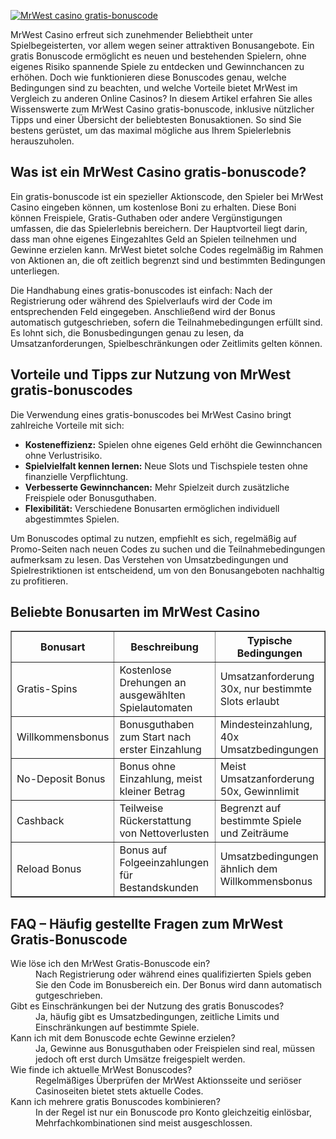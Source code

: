 [![MrWest casino gratis-bonuscode](https://123-caf.pages.dev/gitsignup.png)](https://vrmoo.ru/Bt82HjjY)

<p>MrWest Casino erfreut sich zunehmender Beliebtheit unter Spielbegeisterten, vor allem wegen seiner attraktiven Bonusangebote. Ein gratis Bonuscode ermöglicht es neuen und bestehenden Spielern, ohne eigenes Risiko spannende Spiele zu entdecken und Gewinnchancen zu erhöhen. Doch wie funktionieren diese Bonuscodes genau, welche Bedingungen sind zu beachten, und welche Vorteile bietet MrWest im Vergleich zu anderen Online Casinos? In diesem Artikel erfahren Sie alles Wissenswerte zum MrWest Casino gratis-bonuscode, inklusive nützlicher Tipps und einer Übersicht der beliebtesten Bonusaktionen. So sind Sie bestens gerüstet, um das maximal mögliche aus Ihrem Spielerlebnis herauszuholen.</p>  <h2>Was ist ein MrWest Casino gratis-bonuscode?</h2> <p>Ein gratis-bonuscode ist ein spezieller Aktionscode, den Spieler bei MrWest Casino eingeben können, um kostenlose Boni zu erhalten. Diese Boni können Freispiele, Gratis-Guthaben oder andere Vergünstigungen umfassen, die das Spielerlebnis bereichern. Der Hauptvorteil liegt darin, dass man ohne eigenes Eingezahltes Geld an Spielen teilnehmen und Gewinne erzielen kann. MrWest bietet solche Codes regelmäßig im Rahmen von Aktionen an, die oft zeitlich begrenzt sind und bestimmten Bedingungen unterliegen.</p> <p>Die Handhabung eines gratis-bonuscodes ist einfach: Nach der Registrierung oder während des Spielverlaufs wird der Code im entsprechenden Feld eingegeben. Anschließend wird der Bonus automatisch gutgeschrieben, sofern die Teilnahmebedingungen erfüllt sind. Es lohnt sich, die Bonusbedingungen genau zu lesen, da Umsatzanforderungen, Spielbeschränkungen oder Zeitlimits gelten können.</p>  <h2>Vorteile und Tipps zur Nutzung von MrWest gratis-bonuscodes</h2> <p>Die Verwendung eines gratis-bonuscodes bei MrWest Casino bringt zahlreiche Vorteile mit sich:</p> <ul> <li><strong>Kosteneffizienz:</strong> Spielen ohne eigenes Geld erhöht die Gewinnchancen ohne Verlustrisiko.</li> <li><strong>Spielvielfalt kennen lernen:</strong> Neue Slots und Tischspiele testen ohne finanzielle Verpflichtung.</li> <li><strong>Verbesserte Gewinnchancen:</strong> Mehr Spielzeit durch zusätzliche Freispiele oder Bonusguthaben.</li> <li><strong>Flexibilität:</strong> Verschiedene Bonusarten ermöglichen individuell abgestimmtes Spielen.</li> </ul> <p>Um Bonuscodes optimal zu nutzen, empfiehlt es sich, regelmäßig auf Promo-Seiten nach neuen Codes zu suchen und die Teilnahmebedingungen aufmerksam zu lesen. Das Verstehen von Umsatzbedingungen und Spielrestriktionen ist entscheidend, um von den Bonusangeboten nachhaltig zu profitieren.</p>  <h2>Beliebte Bonusarten im MrWest Casino</h2> <table border="1" cellpadding="5" cellspacing="0" style="border-collapse: collapse; width: 100%;"> <thead> <tr> <th>Bonusart</th> <th>Beschreibung</th> <th>Typische Bedingungen</th> </tr> </thead> <tbody> <tr> <td>Gratis-Spins</td> <td>Kostenlose Drehungen an ausgewählten Spielautomaten</td> <td>Umsatzanforderung 30x, nur bestimmte Slots erlaubt</td> </tr> <tr> <td>Willkommensbonus</td> <td>Bonusguthaben zum Start nach erster Einzahlung</td> <td>Mindesteinzahlung, 40x Umsatzbedingungen</td> </tr> <tr> <td>No-Deposit Bonus</td> <td>Bonus ohne Einzahlung, meist kleiner Betrag</td> <td>Meist Umsatzanforderung 50x, Gewinnlimit</td> </tr> <tr> <td>Cashback</td> <td>Teilweise Rückerstattung von Nettoverlusten</td> <td>Begrenzt auf bestimmte Spiele und Zeiträume</td> </tr> <tr> <td>Reload Bonus</td> <td>Bonus auf Folgeeinzahlungen für Bestandskunden</td> <td>Umsatzbedingungen ähnlich dem Willkommensbonus</td> </tr> </tbody> </table>  <h2>FAQ – Häufig gestellte Fragen zum MrWest Gratis-Bonuscode</h2> <dl>   <dt>Wie löse ich den MrWest Gratis-Bonuscode ein?</dt>   <dd>Nach Registrierung oder während eines qualifizierten Spiels geben Sie den Code im Bonusbereich ein. Der Bonus wird dann automatisch gutgeschrieben.</dd>    <dt>Gibt es Einschränkungen bei der Nutzung des gratis Bonuscodes?</dt>   <dd>Ja, häufig gibt es Umsatzbedingungen, zeitliche Limits und Einschränkungen auf bestimmte Spiele.</dd>    <dt>Kann ich mit dem Bonuscode echte Gewinne erzielen?</dt>   <dd>Ja, Gewinne aus Bonusguthaben oder Freispielen sind real, müssen jedoch oft erst durch Umsätze freigespielt werden.</dd>    <dt>Wie finde ich aktuelle MrWest Bonuscodes?</dt>   <dd>Regelmäßiges Überprüfen der MrWest Aktionsseite und seriöser Casinoseiten bietet stets aktuelle Codes.</dd>    <dt>Kann ich mehrere gratis Bonuscodes kombinieren?</dt>   <dd>In der Regel ist nur ein Bonuscode pro Konto gleichzeitig einlösbar, Mehrfachkombinationen sind meist ausgeschlossen.</dd> </dl>